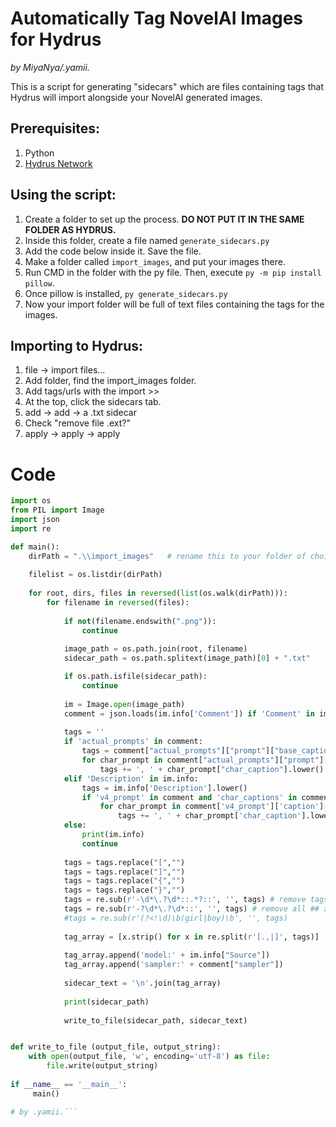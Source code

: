 # Automatically Tag NovelAI Images for Hydrus

*by MiyaNya/.yamii.*

This is a script for generating "sidecars" which are files containing tags that Hydrus will import alongside your NovelAI generated images. 

## Prerequisites:
1. Python
2. [Hydrus Network](https://github.com/hydrusnetwork/hydrus)
   
## Using the script:
1. Create a folder to set up the process. **DO NOT PUT IT IN THE SAME FOLDER AS HYDRUS.**
2. Inside this folder, create a file named `generate_sidecars.py` 
3. Add the code below inside it. Save the file.
4. Make a folder called `import_images`, and put your images there.
5. Run CMD in the folder with the py file. Then, execute `py -m pip install pillow`.
6. Once pillow is installed, `py generate_sidecars.py`
7. Now your import folder will be full of text files containing the tags for the images.

## Importing to Hydrus:
1. file -> import files...
2. Add folder, find the import_images folder.
3. Add tags/urls with the import >>
4. At the top, click the sidecars tab.
5. add -> add -> a .txt sidecar
6. Check "remove file .ext?"
7. apply -> apply -> apply

# Code

```Python
import os
from PIL import Image
import json
import re

def main():
    dirPath = ".\\import_images"   # rename this to your folder of choice
    
    filelist = os.listdir(dirPath)
    
    for root, dirs, files in reversed(list(os.walk(dirPath))):
        for filename in reversed(files):
    
            if not(filename.endswith(".png")):
                continue
            
            image_path = os.path.join(root, filename)
            sidecar_path = os.path.splitext(image_path)[0] + ".txt"

            if os.path.isfile(sidecar_path):
                continue
                
            im = Image.open(image_path)
            comment = json.loads(im.info['Comment']) if 'Comment' in im.info else ''
            
            tags = ''
            if 'actual_prompts' in comment:
                tags = comment["actual_prompts"]["prompt"]["base_caption"].lower()
                for char_prompt in comment["actual_prompts"]["prompt"]["char_captions"]:
                    tags += ', ' + char_prompt["char_caption"].lower()
            elif 'Description' in im.info:
                tags = im.info['Description'].lower()
                if 'v4_prompt' in comment and 'char_captions' in comment['v4_prompt']['caption']:
                    for char_prompt in comment['v4_prompt']['caption']['char_captions']:
                        tags += ', ' + char_prompt['char_caption'].lower()
            else:
                print(im.info)
                continue
            
            tags = tags.replace("[","")
            tags = tags.replace("]","")
            tags = tags.replace("{","")
            tags = tags.replace("}","")
            tags = re.sub(r'-\d*\.?\d*::.*?::', '', tags) # remove tags with negative emphasis
            tags = re.sub(r'-?\d*\.?\d*::', '', tags) # remove all ## and any number behind it
            #tags = re.sub(r'(?<!\d)\b(girl|boy)\b', '', tags)
            
            tag_array = [x.strip() for x in re.split(r'[.,|]', tags)]
            
            tag_array.append('model:' + im.info["Source"])
            tag_array.append('sampler:' + comment["sampler"])
            
            sidecar_text = '\n'.join(tag_array)
            
            print(sidecar_path)
            
            write_to_file(sidecar_path, sidecar_text)


def write_to_file (output_file, output_string):
    with open(output_file, 'w', encoding='utf-8') as file:
        file.write(output_string)
        
if __name__ == '__main__':
     main()

# by .yamii.```
